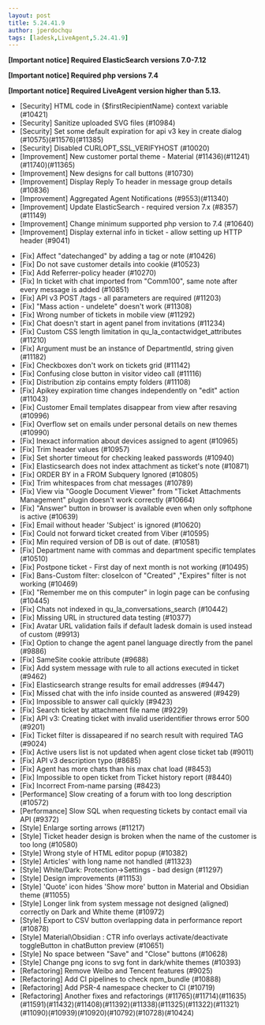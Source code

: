 ```yaml
---
layout: post
title: 5.24.41.9
author: jperdochqu
tags: [ladesk,LiveAgent,5.24.41.9]
---
```


**[Important notice] Required ElasticSearch versions 7.0-7.12**

**[Important notice] Required php versions 7.4**

**[Important notice] Required LiveAgent version higher than 5.13.**

- [Security] HTML code in {$firstRecipientName} context variable (#10421)
- [Security] Sanitize uploaded SVG files (#10984)
- [Security] Set some default expiration for api v3 key in create dialog (#10575)(#11576)(#11385)
- [Security] Disabled CURLOPT_SSL_VERIFYHOST (#10020)
- [Improvement] New customer portal theme - Material (#11436)(#11241)(#11740)(#11365)
- [Improvement] New designs for call buttons (#10730)
- [Improvement] Display Reply To header in message group details (#10836)
- [Improvement] Aggregated Agent Notifications (#9553)(#11340)
- [Improvement] Update ElasticSearch - required version 7.x (#8357)(#11149)
- [Improvement] Change minimum supported php version to 7.4 (#10640)
- [Improvement] Display external info in ticket - allow setting up HTTP header (#9041)

<!--more-->

- [Fix] Affect "datechanged" by adding a tag or note (#10426)
- [Fix] Do not save customer details into cookie (#10523)
- [Fix] Add Referrer-policy header (#10270)
- [Fix] In ticket with chat imported from "Comm100", same note after every message is added (#10851)
- [Fix] API v3 POST /tags - all parameters are required (#11203)
- [Fix] "Mass action - undelete" doesn't work (#11308)
- [Fix] Wrong number of tickets in mobile view (#11292)
- [Fix] Chat doesn't start in agent panel from invitations (#11234)
- [Fix] Custom CSS length limitation in qu_la_contactwidget_attributes (#11210)
- [Fix] Argument must be an instance of DepartmentId, string given (#11182)
- [Fix] Checkboxes don't work on tickets grid (#11142)
- [Fix] Confusing close button in visitor video call (#11116)
- [Fix] Distribution zip contains empty folders (#11108)
- [Fix] Apikey expiration time changes independently on "edit" action (#11043)
- [Fix] Customer Email templates disappear from view after resaving (#10996)
- [Fix] Overflow set on emails under personal details on new themes (#10990)
- [Fix] Inexact information about devices assigned to agent (#10965)
- [Fix] Trim header values (#10957)
- [Fix] Set shorter timeout for checking leaked passwords (#10940)
- [Fix] Elasticsearch does not index attachment as ticket's note (#10871)
- [Fix] ORDER BY in a FROM Subquery Ignored (#10805)
- [Fix] Trim whitespaces from chat messages (#10789)
- [Fix] View via "Google Document Viewer" from "Ticket Attachments Management" plugin doesn't work correctly (#10664)
- [Fix] "Answer" button in browser is available even when only softphone is active (#10639)
- [Fix] Email without header 'Subject' is ignored (#10620)
- [Fix] Could not forward ticket created from Viber (#10595)
- [Fix] Min required version of DB is out of date. (#10581)
- [Fix] Department name with commas and department specific templates (#10510)
- [Fix] Postpone ticket - First day of next month is not working (#10495)
- [Fix] Bans-Custom filter: closeIcon of "Created" ,"Expires" filter is not working (#10469)
- [Fix] "Remember me on this computer" in login page can be confusing (#10445)
- [Fix] Chats not indexed in qu_la_conversations_search (#10442)
- [Fix] Missing URL in structured data testing (#10377)
- [Fix] Avatar URL validation fails if default ladesk domain is used instead of custom (#9913)
- [Fix] Option to change the agent panel language directly from the panel (#9886)
- [Fix] SameSite cookie attribute (#9688)
- [Fix] Add system message with rule to all actions executed in ticket (#9462)
- [Fix] Elasticsearch strange results for email addresses (#9447)
- [Fix] Missed chat with the info inside counted as answered (#9429)
- [Fix] Impossible to answer call quickly (#9423)
- [Fix] Search ticket by attachment file name (#9229)
- [Fix] API v3: Creating ticket with invalid useridentifier throws error 500 (#9201)
- [Fix] Ticket filter is dissapeared if no search result with required TAG (#9024)
- [Fix] Active users list is not updated when agent close ticket tab (#9011)
- [Fix] API v3 description typo (#8685)
- [Fix] Agent has more chats than his max chat load (#8453)
- [Fix] Impossible to open ticket from Ticket history report (#8440)
- [Fix] Incorrect From-name parsing (#8423)
- [Performance] Slow creating of a forum with too long description (#10572)
- [Performance] Slow SQL when requesting tickets by contact email via API (#9372)
- [Style] Enlarge sorting arrows (#11217)
- [Style] Ticket header design is broken when the name of the customer is too long (#10580)
- [Style] Wrong style of HTML editor popup (#10382)
- [Style] Articles' with long name not handled (#11323)
- [Style] White/Dark: Protection->Settings - bad design (#11297)
- [Style] Design improvements (#11153)
- [Style] 'Quote' icon hides 'Show more' button in Material and Obsidian theme (#11055)
- [Style] Longer link from system message not designed (aligned) correctly on Dark and White theme (#10972)
- [Style] Export to CSV button overlapping data in performance report (#10878)
- [Style] Material\Obsidian : CTR info overlays activate/deactivate toggleButton in chatButton preview (#10651)
- [Style] No space between "Save" and "Close" buttons (#10628)
- [Style] Change png icons to svg font in dark/white themes (#10393)
- [Refactoring] Remove Weibo and Tencent features (#9025)
- [Refactoring] Add CI pipelines to check npm_bundle (#10888)
- [Refactoring] Add PSR-4 namespace checker to CI (#10719)
- [Refactoring] Another fixes and refactorings (#11765)(#11714)(#11635)(#11591)(#11432)(#11408)(#11392)(#11338)(#11325)(#11322)(#11321)(#11090)(#10939)(#10920)(#10792)(#10728)(#10424)

